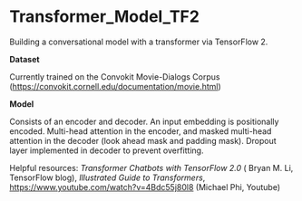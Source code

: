 # Transformer_Model_TF2
Building a conversational model with a transformer via TensorFlow 2.

**Dataset**

Currently trained on the Convokit Movie-Dialogs Corpus (https://convokit.cornell.edu/documentation/movie.html)

**Model**

Consists of an encoder and decoder. An input embedding is positionally encoded. Multi-head attention in the encoder, and masked multi-head attention in the decoder (look ahead mask and padding mask). Dropout layer implemented in decoder to prevent overfitting.

Helpful resources: _Transformer Chatbots with TensorFlow 2.0_ ( Bryan M. Li, TensorFlow blog), _Illustrated Guide to Transformers_, https://www.youtube.com/watch?v=4Bdc55j80l8 (Michael Phi, Youtube)
